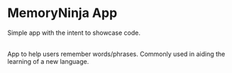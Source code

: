 # MemoryNinja App

Simple app with the intent to showcase code.

<br/>
App to help users remember words/phrases. Commonly used in aiding the learning of a new language.
